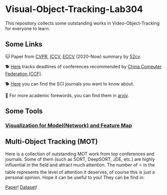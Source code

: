 # Visual-Object-Tracking-Lab304
This repository collects some outstanding works in Video-Object-Tracking for everyone to learn.
## Some Links 
  🐱 Paper from [CVPR](https://cvpr2022.thecvf.com/), [ICCV](https://iccv2021.thecvf.com/), [ECCV](https://eccv2022.ecva.net/) (2020-Now) summary by [52cv](https://github.com/52CV).
  
  🐕 [Here](https://ccfddl.github.io/) tracks deadlines of conferences recommended by [China Computer Federation (CCF)](https://www.ccf.org.cn/Academic_Evaluation/By_category/). 
  
  🐕 [Here](https://www.letpub.com.cn/index.php?page=journalapp) you can find the SCI journals you want to know about.
  
  🐶 For more academic forewords, you can find them in [arxiv](https://arxiv.org/).
  
## Some Tools
### [Visualization for Model(Network) and Feature Map]()


## Multi-Object Tracking (MOT)
Here is a collection of outstanding MOT work from top conferences and journals. Some of them (such as SORT, DeepSORT, JDE, etc.) are highly influential in the field and attract much attention. The number of ⭐ in the table represents the level of attention it deserves, of course this is just a personal opinion. Hope it can be useful to you! They can be find in:

[Paper](https://github.com/Rongmiq/Visual-Object-Tracking-Lab304-/blob/main/MOT/MOT.md)! [Dataset](https://github.com/Rongmiq/Visual-Object-Tracking-Lab304-/blob/main/MOT/Datasets.md)!
